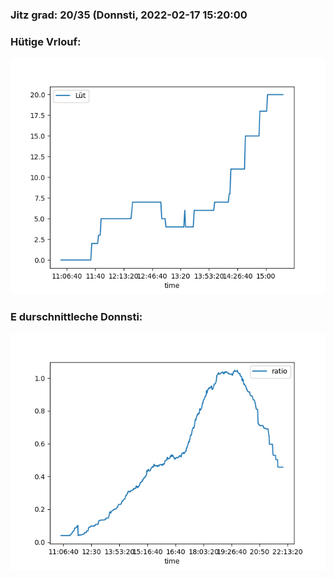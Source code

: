 ### Jitz grad: 20/35 (Donnsti, 2022-02-17 15:20:00

### Hütige Vrlouf:
![Graph](Today.png)

### E durschnittleche Donnsti:
![Graph](Donnsti.png)